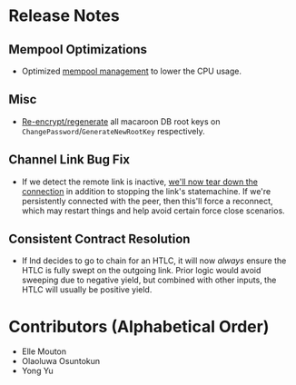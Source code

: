 # Release Notes

## Mempool Optimizations

* Optimized [mempool
  management](https://github.com/lightningnetwork/lnd/pull/7681) to lower the
  CPU usage.

## Misc

* [Re-encrypt/regenerate](https://github.com/lightningnetwork/lnd/pull/7705)
  all macaroon DB root keys on `ChangePassword`/`GenerateNewRootKey`
  respectively.

## Channel Link Bug Fix

* If we detect the remote link is inactive, [we'll now tear down the
  connection](https://github.com/lightningnetwork/lnd/pull/7711) in addition to
  stopping the link's statemachine. If we're persistently connected with the
  peer, then this'll force a reconnect, which may restart things and help avoid
  certain force close scenarios.


## Consistent Contract Resolution

* If lnd decides to go to chain for an HTLC, it will now _always_ ensure the
  HTLC is fully swept on the outgoing link. Prior logic would avoid sweeping
  due to negative yield, but combined with other inputs, the HTLC will usually
  be positive yield.

# Contributors (Alphabetical Order)

* Elle Mouton
* Olaoluwa Osuntokun
* Yong Yu
